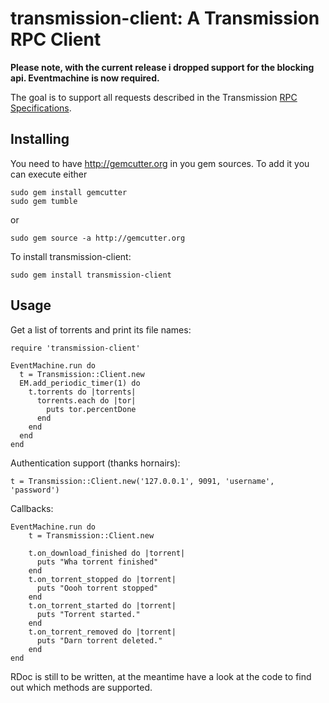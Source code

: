 # transmission-client: A Transmission RPC Client

**Please note, with the current release i dropped support for the blocking api. Eventmachine is now required.**

The goal is to support all requests described in the Transmission [RPC Specifications](http://trac.transmissionbt.com/browser/trunk/doc/rpc-spec.txt).

## Installing
You need to have http://gemcutter.org in you gem sources. To add it you can execute either

	sudo gem install gemcutter
	sudo gem tumble

or

	sudo gem source -a http://gemcutter.org

To install transmission-client:

	sudo gem install transmission-client

## Usage
Get a list of torrents and print its file names:

	require 'transmission-client'

	EventMachine.run do
	  t = Transmission::Client.new
	  EM.add_periodic_timer(1) do
	    t.torrents do |torrents|
	      torrents.each do |tor|
	        puts tor.percentDone
	      end
	    end
	  end
	end
	
Authentication support (thanks hornairs):

	t = Transmission::Client.new('127.0.0.1', 9091, 'username', 'password')
	
Callbacks:

	EventMachine.run do
		t = Transmission::Client.new
	  	
	  	t.on_download_finished do |torrent|
	  	  puts "Wha torrent finished"
	  	end
	  	t.on_torrent_stopped do |torrent|
	  	  puts "Oooh torrent stopped"
	  	end
	  	t.on_torrent_started do |torrent|
	  	  puts "Torrent started."
	  	end
	  	t.on_torrent_removed do |torrent|
	  	  puts "Darn torrent deleted."
	  	end
	end
	
RDoc is still to be written, at the meantime have a look at the code to find out which methods are supported.
